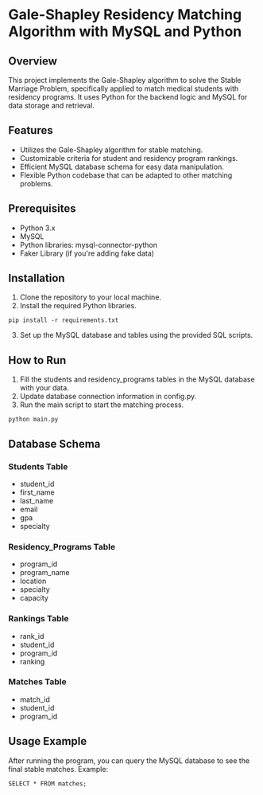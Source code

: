 # Gale-Shapley Residency Matching Algorithm with MySQL and Python

## Overview

This project implements the Gale-Shapley algorithm to solve the Stable Marriage Problem, specifically applied to match medical students with residency programs. It uses Python for the backend logic and MySQL for data storage and retrieval.

## Features

* Utilizes the Gale-Shapley algorithm for stable matching.
* Customizable criteria for student and residency program rankings.
* Efficient MySQL database schema for easy data manipulation.
* Flexible Python codebase that can be adapted to other matching problems.

## Prerequisites

* Python 3.x
* MySQL
* Python libraries: mysql-connector-python
* Faker Library (if you're adding fake data)

## Installation

1. Clone the repository to your local machine.
2. Install the required Python libraries.

`pip install -r requirements.txt`

3. Set up the MySQL database and tables using the provided SQL scripts.

## How to Run

1. Fill the students and residency_programs tables in the MySQL database with your data.
2. Update database connection information in config.py.
3. Run the main script to start the matching process.

`python main.py`

## Database Schema

### Students Table

* student_id
* first_name
* last_name
* email
* gpa
* specialty

### Residency_Programs Table

* program_id
* program_name
* location
* specialty
* capacity

### Rankings Table

* rank_id
* student_id
* program_id
* ranking

### Matches Table

* match_id
* student_id
* program_id

## Usage Example

After running the program, you can query the MySQL database to see the final stable matches. Example:

`SELECT * FROM matches;`